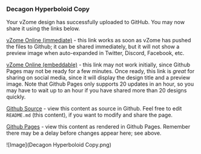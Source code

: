 ### Decagon Hyperboloid Copy

Your vZome design has successfully uploaded to GitHub.  You may now share it using the links below.

[vZome Online (immediate)][1] - this link works as soon as vZome has pushed the files to Github; it can be shared immediately, but it will not show a preview image when auto-expanded in Twitter, Discord, Facebook, etc.

[vZome Online (embeddable)][2] - this link may not work initially, since Github Pages may not be ready for a few minutes.  Once ready, this link is *great* for sharing on social media, since it will display the design title and a preview image.  Note that Github Pages only supports 20 updates in an hour, so you may have to wait up to an hour if you have shared more than 20 designs quickly.

[Github Source][3] - view this content as source in Github.  Feel free to edit `README.md` (this content), if you want to modify and share the page.

[Github Pages][4] - view this content as rendered in Github Pages.  Remember there may be a delay before changes appear here; see above.

![Image](Decagon Hyperboloid Copy.png)

[1]: https://vzome.com/app/?url=https://raw.githubusercontent.com/John-Kostick/vzome-sharing/main/2021/06/29/13-20-37/Decagon+Hyperboloid+Copy.vZome
[2]: https://vzome.com/app/embed.py?url=https://John-Kostick.github.io/vzome-sharing/2021/06/29/13-20-37/Decagon+Hyperboloid+Copy.vZome
[3]: https://github.com/John-Kostick/vzome-sharing/tree/main/2021/06/29/13-20-37/
[4]: https://John-Kostick.github.io/vzome-sharing/2021/06/29/13-20-37/
